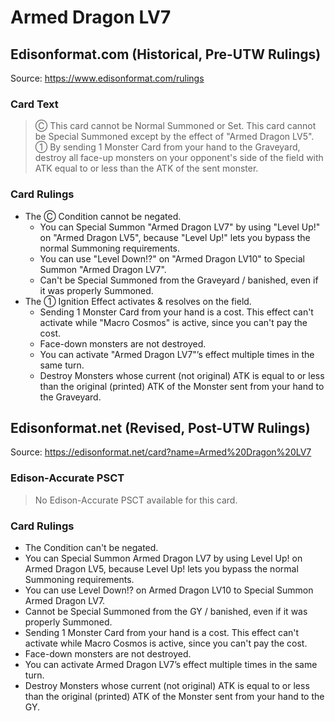 # Armed Dragon LV7

## Edisonformat.com (Historical, Pre-UTW Rulings)

Source: https://www.edisonformat.com/rulings

### Card Text

> Ⓒ This card cannot be Normal Summoned or Set. This card cannot be Special Summoned except by the effect of "Armed Dragon LV5". ① By sending 1 Monster Card from your hand to the Graveyard, destroy all face-up monsters on your opponent's side of the field with ATK equal to or less than the ATK of the sent monster.

### Card Rulings

*   The Ⓒ Condition cannot be negated.
    *   You can Special Summon "Armed Dragon LV7" by using "Level Up!" on "Armed Dragon LV5", because "Level Up!" lets you bypass the normal Summoning requirements.
    *   You can use "Level Down!?" on "Armed Dragon LV10" to Special Summon "Armed Dragon LV7".
    *   Can't be Special Summoned from the Graveyard / banished, even if it was properly Summoned.
*   The ① Ignition Effect activates & resolves on the field.
    *   Sending 1 Monster Card from your hand is a cost. This effect can't activate while "Macro Cosmos" is active, since you can't pay the cost.
    *   Face-down monsters are not destroyed.
    *   You can activate "Armed Dragon LV7"’s effect multiple times in the same turn.
    *   Destroy Monsters whose current (not original) ATK is equal to or less than the original (printed) ATK of the Monster sent from your hand to the Graveyard.

## Edisonformat.net (Revised, Post-UTW Rulings)

Source: https://edisonformat.net/card?name=Armed%20Dragon%20LV7

### Edison-Accurate PSCT

> No Edison-Accurate PSCT available for this card.

### Card Rulings

*   The Condition can't be negated.
*   You can Special Summon Armed Dragon LV7 by using Level Up! on Armed Dragon LV5, because Level Up! lets you bypass the normal Summoning requirements.
*   You can use Level Down!? on Armed Dragon LV10 to Special Summon Armed Dragon LV7.
*   Cannot be Special Summoned from the GY / banished, even if it was properly Summoned.
*   Sending 1 Monster Card from your hand is a cost. This effect can't activate while Macro Cosmos is active, since you can't pay the cost.
*   Face-down monsters are not destroyed.
*   You can activate Armed Dragon LV7’s effect multiple times in the same turn.
*   Destroy Monsters whose current (not original) ATK is equal to or less than the original (printed) ATK of the Monster sent from your hand to the GY.
            